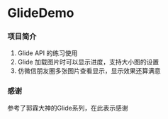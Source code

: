 # GlideDemo
### 项目简介
1. Glide API 的练习使用
2. Glide 加载图片时可以显示进度，支持大小图的设置
3. 仿微信朋友圈多张图片查看显示，显示效果还算满意
### 感谢
参考了郭霖大神的Glide系列，在此表示感谢
